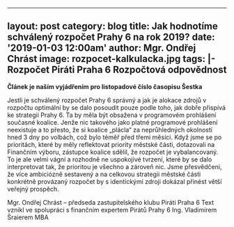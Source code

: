 ---
layout: post
category: blog
title: Jak hodnotíme schválený rozpočet Prahy 6 na rok 2019?
date: '2019-01-03 12:00am'
author: Mgr. Ondřej Chrást
image: rozpocet-kalkulacka.jpg
tags: |-
  Rozpočet
  Piráti Praha 6
  Rozpočtová odpovědnost
  ---
**Článek je naším vyjádřením pro listopadové číslo časopisu Šestka**

Jestli je schválený rozpočet Prahy 6 správný a jak je alokace zdrojů v rozpočtu optimální by se dalo posoudit pouze podle toho, 
jak dobře přispívá ke strategii Prahy 6. Ta by měla být obsažena v programovém prohlášení současné koalice. Jenže nic takového jako 
platné programové prohlášení neexistuje a to přesto, že si koalice „plácla“ za neprůhledných okolností hned 3 dny po volbách, což bylo 
téměř před třemi měsíci. Když jsme se po prioritách, které by měly reflektovat priority městské části, dotazovali na Finančním výboru, 
zástupce koalice sdělil, že rozpočet je vybalancovaný. To je ale velmi vágní a rozhodně ne uspokojivé tvrzení, které by se dalo 
interpretovat tak, že prioritou je všechno a zároveň nic. Jsme přesvědčeni, že více ambiciózně sestavený a na celkovou strategii 
městské části konkrétně provázaný rozpočet by s identickými zdroji dokázal přinést větší veřejný prospěch.

Mgr. Ondřej Chrást – předseda zastupitelského klubu Piráti Praha 6
Text vznikl ve spolupráci s finančním expertem Pirátů Prahy 6 Ing. Vladimírem Šraierem MBA






